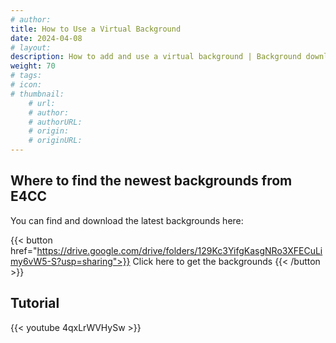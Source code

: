 ```yaml
---
# author: 
title: How to Use a Virtual Background
date: 2024-04-08
# layout: 
description: How to add and use a virtual background | Background downloads
weight: 70
# tags: 
# icon: 
# thumbnail: 
    # url: 
    # author: 
    # authorURL: 
    # origin: 
    # originURL: 
---
```


## Where to find the newest backgrounds from E4CC

You can find and download the latest backgrounds here:

{{< button href="https://drive.google.com/drive/folders/129Kc3YifgKasgNRo3XFECuLimy6vW5-S?usp=sharing">}}
Click here to get the backgrounds
{{< /button >}}

## Tutorial

{{< youtube 4qxLrWVHySw >}}
